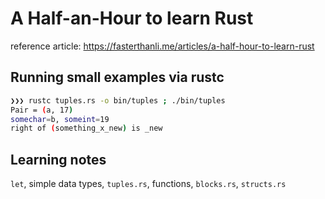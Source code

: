 # A Half-an-Hour to learn Rust
reference article: https://fasterthanli.me/articles/a-half-hour-to-learn-rust

## Running small examples via rustc
```bash
❯❯❯ rustc tuples.rs -o bin/tuples ; ./bin/tuples
Pair = (a, 17)
somechar=b, someint=19
right of (something_x_new) is _new
```

## Learning notes

`let`, simple data types, `tuples.rs`, functions, `blocks.rs`, `structs.rs`
